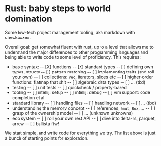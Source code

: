 # Rust: baby steps to world domination

Some low-tech project management tooling, aka markdown with checkboxes.

Overall goal: get somewhat fluent with rust, up to a level that allows me to
understand the major differences to other programming languages and being able
to write code to some level of proficiency. This requires:

- basic syntax: 
-- [X] functions
-- [X] standard types
-- [ ] defining own types, structs
-- [ ] pattern matching
-- [ ] implementing traits (and roll your own)
-- [ ] collections: `Vec`, iterators, slices etc
-- [ ] higher-order functions: flatmap that shit
-- [ ] algebraic data types
-- [ ] ... (tbd)
- testing
-- [ ] unit tests
-- [ ] quickcheck / property-based
- tooling
-- [ ] intellij: setup
-- [ ] intellij: debug
-- [ ] vim support: code completion et al
- standard library
-- [ ] handling files
-- [ ] handling network
-- [ ] ... (tbd)
- understanding the memory concept
-- [ ] references, `&mut`, `Box`, ...
-- [ ] grasp of the ownership model
-- [ ] ... (unknown unknowns)
- eco system
-- [ ] roll your own rest API
-- [ ] dive into delta-rs, parquet, arrow
-- [ ] ballista ftw!

We start simple, and write code for everything we try. The list above is just
a bunch of starting points for exploration.

